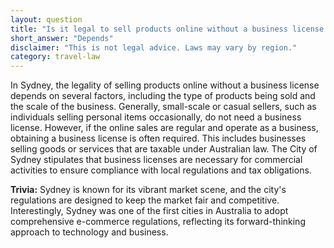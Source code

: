 ```yaml
---
layout: question
title: "Is it legal to sell products online without a business license in Sydney?"
short_answer: "Depends"
disclaimer: "This is not legal advice. Laws may vary by region."
category: travel-law
---
```

In Sydney, the legality of selling products online without a business license depends on several factors, including the type of products being sold and the scale of the business. Generally, small-scale or casual sellers, such as individuals selling personal items occasionally, do not need a business license. However, if the online sales are regular and operate as a business, obtaining a business license is often required. This includes businesses selling goods or services that are taxable under Australian law. The City of Sydney stipulates that business licenses are necessary for commercial activities to ensure compliance with local regulations and tax obligations.

**Trivia:** Sydney is known for its vibrant market scene, and the city's regulations are designed to keep the market fair and competitive. Interestingly, Sydney was one of the first cities in Australia to adopt comprehensive e-commerce regulations, reflecting its forward-thinking approach to technology and business.
